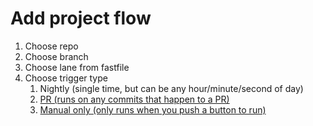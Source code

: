# Add project flow
1. Choose repo
1. Choose branch
1. Choose lane from fastfile
1. Choose trigger type
   1. Nightly (single time, but can be any hour/minute/second of day)
   1. [PR (runs on any commits that happen to a PR)](add_project_for_pr_status.md)
   1. [Manual only (only runs when you push a button to run)](add_project_manual_trigger.md)
